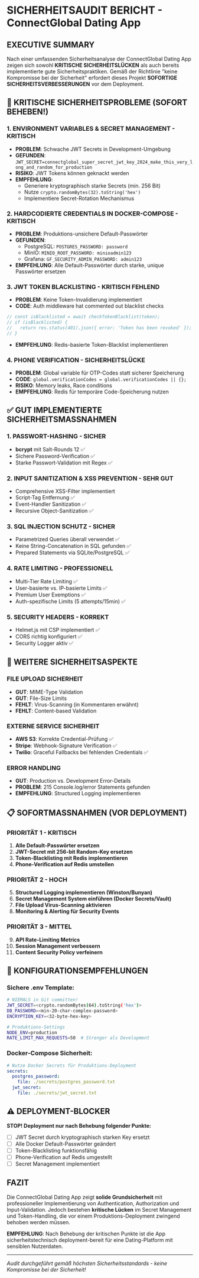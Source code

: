 # SICHERHEITSAUDIT BERICHT - ConnectGlobal Dating App

## EXECUTIVE SUMMARY

Nach einer umfassenden Sicherheitsanalyse der ConnectGlobal Dating App zeigen sich sowohl **KRITISCHE SICHERHEITSLÜCKEN** als auch bereits implementierte gute Sicherheitspraktiken. Gemäß der Richtlinie "keine Kompromisse bei der Sicherheit" erfordert dieses Projekt **SOFORTIGE SICHERHEITSVERBESSERUNGEN** vor dem Deployment.

## 🚨 KRITISCHE SICHERHEITSPROBLEME (SOFORT BEHEBEN!)

### 1. ENVIRONMENT VARIABLES & SECRET MANAGEMENT - **KRITISCH**
- **PROBLEM**: Schwache JWT Secrets in Development-Umgebung
- **GEFUNDEN**: `JWT_SECRET=connectglobal_super_secret_jwt_key_2024_make_this_very_long_and_random_for_production`
- **RISIKO**: JWT Tokens können geknackt werden
- **EMPFEHLUNG**: 
  - Generiere kryptographisch starke Secrets (min. 256 Bit)
  - Nutze `crypto.randomBytes(32).toString('hex')`
  - Implementiere Secret-Rotation Mechanismus

### 2. HARDCODIERTE CREDENTIALS IN DOCKER-COMPOSE - **KRITISCH**
- **PROBLEM**: Produktions-unsichere Default-Passwörter
- **GEFUNDEN**:
  - PostgreSQL: `POSTGRES_PASSWORD: password`
  - MinIO: `MINIO_ROOT_PASSWORD: minioadmin123`
  - Grafana: `GF_SECURITY_ADMIN_PASSWORD: admin123`
- **EMPFEHLUNG**: Alle Default-Passwörter durch starke, unique Passwörter ersetzen

### 3. JWT TOKEN BLACKLISTING - **KRITISCH FEHLEND**
- **PROBLEM**: Keine Token-Invalidierung implementiert
- **CODE**: Auth middleware hat commented out blacklist checks
```javascript
// const isBlacklisted = await checkTokenBlacklist(token);
// if (isBlacklisted) {
//   return res.status(401).json({ error: 'Token has been revoked' });
// }
```
- **EMPFEHLUNG**: Redis-basierte Token-Blacklist implementieren

### 4. PHONE VERIFICATION - **SICHERHEITSLÜCKE**
- **PROBLEM**: Global variable für OTP-Codes statt sicherer Speicherung
- **CODE**: `global.verificationCodes = global.verificationCodes || {};`
- **RISIKO**: Memory leaks, Race conditions
- **EMPFEHLUNG**: Redis für temporäre Code-Speicherung nutzen

## ✅ GUT IMPLEMENTIERTE SICHERHEITSMASSNAHMEN

### 1. PASSWORT-HASHING - **SICHER**
- **bcrypt** mit Salt-Rounds 12 ✅
- Sichere Password-Verification ✅
- Starke Passwort-Validation mit Regex ✅

### 2. INPUT SANITIZATION & XSS PREVENTION - **SEHR GUT**
- Comprehensive XSS-Filter implementiert
- Script-Tag Entfernung ✅
- Event-Handler Sanitization ✅
- Recursive Object-Sanitization ✅

### 3. SQL INJECTION SCHUTZ - **SICHER**
- Parametrized Queries überall verwendet ✅
- Keine String-Concatenation in SQL gefunden ✅
- Prepared Statements via SQLite/PostgreSQL ✅

### 4. RATE LIMITING - **PROFESSIONELL**
- Multi-Tier Rate Limiting ✅
- User-basierte vs. IP-basierte Limits ✅
- Premium User Exemptions ✅
- Auth-spezifische Limits (5 attempts/15min) ✅

### 5. SECURITY HEADERS - **KORREKT**
- Helmet.js mit CSP implementiert ✅
- CORS richtig konfiguriert ✅
- Security Logger aktiv ✅

## 🔐 WEITERE SICHERHEITSASPEKTE

### FILE UPLOAD SICHERHEIT
- **GUT**: MIME-Type Validation
- **GUT**: File-Size Limits
- **FEHLT**: Virus-Scanning (in Kommentaren erwähnt)
- **FEHLT**: Content-based Validation

### EXTERNE SERVICE SICHERHEIT
- **AWS S3**: Korrekte Credential-Prüfung ✅
- **Stripe**: Webhook-Signature Verification ✅
- **Twilio**: Graceful Fallbacks bei fehlenden Credentials ✅

### ERROR HANDLING
- **GUT**: Production vs. Development Error-Details
- **PROBLEM**: 215 Console.log/error Statements gefunden
- **EMPFEHLUNG**: Structured Logging implementieren

## 📋 SOFORTMASSNAHMEN (VOR DEPLOYMENT)

### PRIORITÄT 1 - KRITISCH
1. **Alle Default-Passwörter ersetzen**
2. **JWT-Secret mit 256-bit Random-Key ersetzen**
3. **Token-Blacklisting mit Redis implementieren**
4. **Phone-Verification auf Redis umstellen**

### PRIORITÄT 2 - HOCH
5. **Structured Logging implementieren (Winston/Bunyan)**
6. **Secret Management System einführen (Docker Secrets/Vault)**
7. **File Upload Virus-Scanning aktivieren**
8. **Monitoring & Alerting für Security Events**

### PRIORITÄT 3 - MITTEL
9. **API Rate-Limiting Metrics**
10. **Session Management verbessern**
11. **Content Security Policy verfeinern**

## 🔧 KONFIGURATIONSEMPFEHLUNGEN

### Sichere .env Template:
```bash
# NIEMALS in Git committen!
JWT_SECRET=<crypto.randomBytes(64).toString('hex')>
DB_PASSWORD=<min-20-char-complex-password>
ENCRYPTION_KEY=<32-byte-hex-key>

# Produktions-Settings
NODE_ENV=production
RATE_LIMIT_MAX_REQUESTS=50  # Strenger als Development
```

### Docker-Compose Sicherheit:
```yaml
# Nutze Docker Secrets für Produktions-Deployment
secrets:
  postgres_password:
    file: ./secrets/postgres_password.txt
  jwt_secret:
    file: ./secrets/jwt_secret.txt
```

## ⚠️ DEPLOYMENT-BLOCKER

**STOP! Deployment nur nach Behebung folgender Punkte:**

- [ ] JWT Secret durch kryptographisch starken Key ersetzt
- [ ] Alle Docker Default-Passwörter geändert
- [ ] Token-Blacklisting funktionsfähig
- [ ] Phone-Verification auf Redis umgestellt
- [ ] Secret Management implementiert

## FAZIT

Die ConnectGlobal Dating App zeigt **solide Grundsicherheit** mit professioneller Implementierung von Authentication, Authorization und Input-Validation. Jedoch bestehen **kritische Lücken** im Secret Management und Token-Handling, die vor einem Produktions-Deployment zwingend behoben werden müssen.

**EMPFEHLUNG**: Nach Behebung der kritischen Punkte ist die App sicherheitstechnisch deployment-bereit für eine Dating-Platform mit sensiblen Nutzerdaten.

---
*Audit durchgeführt gemäß höchsten Sicherheitsstandards - keine Kompromisse bei der Sicherheit!*
